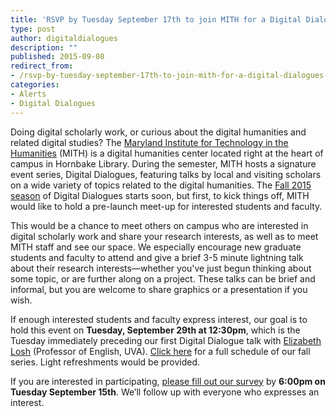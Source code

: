 ```yaml
---
title: 'RSVP by Tuesday September 17th to join MITH for a Digital Dialogues mixer!'
type: post
author: digitaldialogues
description: ""
published: 2015-09-08
redirect_from: 
- /rsvp-by-tuesday-september-17th-to-join-mith-for-a-digital-dialogues-mixer/
categories:
- Alerts
- Digital Dialogues
---
```

Doing digital scholarly work, or curious about the digital humanities and related digital studies? The [Maryland Institute for Technology in the Humanities](http://mith.umd.edu/) (MITH) is a digital humanities center located right at the heart of campus in Hornbake Library. During the semester, MITH hosts a signature event series, Digital Dialogues, featuring talks by local and visiting scholars on a wide variety of topics related to the digital humanities. The [Fall 2015 season](http://mith.umd.edu/digital-dialogues/schedule/) of Digital Dialogues starts soon, but first, to kick things off, MITH would like to hold a pre-launch meet-up for interested students and faculty.

This would be a chance to meet others on campus who are interested in digital scholarly work and share your research interests, as well as to meet MITH staff and see our space. We especially encourage new graduate students and faculty to attend and give a brief 3-5 minute lightning talk about their research interests—whether you've just begun thinking about some topic, or are further along on a project. These talks can be brief and informal, but you are welcome to share graphics or a presentation if you wish.

If enough interested students and faculty express interest, our goal is to hold this event on **Tuesday, September 29th at 12:30pm**, which is the Tuesday immediately preceding our first Digital Dialogue talk with [Elizabeth Losh](http://mith.umd.edu/dialogues/dd-fall-2015-elizabeth-losh/) (Professor of English, UVA). [Click here](http://mith.umd.edu/digital-dialogues/schedule/) for a full schedule of our fall series. Light refreshments would be provided.

If you are interested in participating, [please fill out our survey](https://docs.google.com/forms/d/1d9uAaTC0BD7JlvPqvDvTLY9D89aDZ-6dO4IenLE5G9g/viewform) by **6:00pm on Tuesday September 15th**. We’ll follow up with everyone who expresses an interest.
